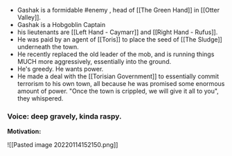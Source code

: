 - Gashak is a formidable #enemy , head of [[The Green Hand]] in [[Otter Valley]]. 
- Gashak is a Hobgoblin Captain
- his lieutenants are [[Left Hand - Caymarr]] and [[Right Hand - Rufus]].
- He was paid by an agent of [[Toris]] to place the seed of [[The Sludge]] underneath the town. 
- He recently replaced the old leader of the mob, and is running things MUCH more aggressively, essentially into the ground. 
- He's greedy. He wants power.
- He made a deal with the [[Torisian Government]] to essentially commit terrorism to his own town, all because he was promised some enormous amount of power. "Once the town is crippled, we will give it all to you", they whispered. 

### Voice: deep gravely, kinda raspy. 

**Motivation:**

![[Pasted image 20220114152150.png]]